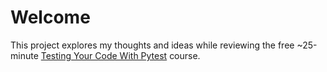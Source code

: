 # Welcome

This project explores my thoughts and ideas while reviewing the free ~25-minute [Testing Your Code With Pytest](https://realpython.com/courses/testing-your-code-with-pytest/) course.
